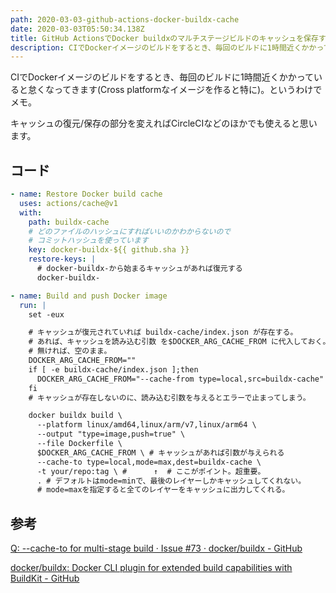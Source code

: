 ```yaml
---
path: 2020-03-03-github-actions-docker-buildx-cache
date: 2020-03-03T05:50:34.138Z
title: GitHub ActionsでDocker buildxのマルチステージビルドのキャッシュを保存する方法
description: CIでDockerイメージのビルドをするとき、毎回のビルドに1時間近くかかっていると怠くなってきます(Cross platformなイメージを作ると特に)。というわけでメモ。
---
```

CIでDockerイメージのビルドをするとき、毎回のビルドに1時間近くかかっていると怠くなってきます(Cross platformなイメージを作ると特に)。というわけでメモ。

キャッシュの復元/保存の部分を変えればCircleCIなどのほかでも使えると思います。

## コード
```yaml
- name: Restore Docker build cache
  uses: actions/cache@v1
  with:
    path: buildx-cache
    # どのファイルのハッシュにすればいいのかわからないので
    # コミットハッシュを使っています
    key: docker-buildx-${{ github.sha }}
    restore-keys: |
      # docker-buildx-から始まるキャッシュがあれば復元する
      docker-buildx-

- name: Build and push Docker image
  run: |
    set -eux

    # キャッシュが復元されていれば buildx-cache/index.json が存在する。
    # あれば、キャッシュを読み込む引数 を$DOCKER_ARG_CACHE_FROM に代入しておく。
    # 無ければ、空のまま。
    DOCKER_ARG_CACHE_FROM=""
    if [ -e buildx-cache/index.json ];then
      DOCKER_ARG_CACHE_FROM="--cache-from type=local,src=buildx-cache"
    fi
    # キャッシュが存在しないのに、読み込む引数を与えるとエラーで止まってしまう。

    docker buildx build \
      --platform linux/amd64,linux/arm/v7,linux/arm64 \
      --output "type=image,push=true" \
      --file Dockerfile \
      $DOCKER_ARG_CACHE_FROM \ # キャッシュがあれば引数が与えられる
      --cache-to type=local,mode=max,dest=buildx-cache \
      -t your/repo:tag \ #      ↑  # ここがポイント。超重要。
      . # デフォルトはmode=minで、最後のレイヤーしかキャッシュしてくれない。
      # mode=maxを指定すると全てのレイヤーをキャッシュに出力してくれる。
```

## 参考
[Q: --cache-to for multi-stage build · Issue #73 · docker/buildx - GitHub](https://github.com/docker/buildx/issues/73)

[docker/buildx: Docker CLI plugin for extended build capabilities with BuildKit - GitHub](https://github.com/docker/buildx#--cache-tonametypetypekeyvalue)
